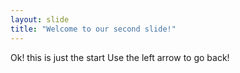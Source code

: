 ```yaml
---
layout: slide
title: "Welcome to our second slide!"
---
```

Ok! this is just the start
Use the left arrow to go back!

